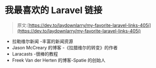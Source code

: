 # 我最喜欢的 Laravel 链接

> 原文:[https://dev.to/laydownlarry/my-favorite-laravel-links-405i](https://dev.to/laydownlarry/my-favorite-laravel-links-405i)

*   拉勒维尔新闻 -丰富的新闻资源
*   Jason McCreary 的博客 -《拉腊维尔的转变》的作者
*   Laracasts -很棒的教程
*   Freek Van der Herten 的博客-Spatie 的创始人